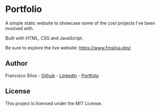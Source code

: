 # Portfolio

A simple static website to showcase some of the cool projects I've been involved with. 

Built with HTML, CSS and JavaScript. 

Be sure to explore the live website: https://www.fmsilva.dev/ 

## Author

Francisco Silva - [Github](https://github.com/fmsilva1996) - [LinkedIn](https://www.linkedin.com/in/fmsilva1996/) - [Portfolio](https://www.fmsilva.dev/)


## License

This project is licensed under the MIT License.
